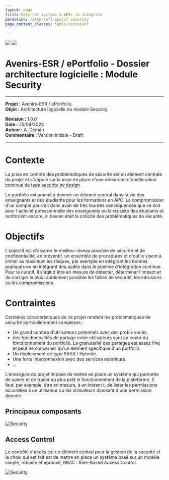 ```yaml
---
layout: page
title: External systems & APIs to integrate
permalink: /arch-soft-specif-security
page_content_classes: table-container

---
```


 <img src="https://avenirs-esr.github.io/dev-doc/assets/images/avenir-esr-logo_small.jpg"> <img src="https://avenirs-esr.github.io/dev-doc/assets/images/esup-portail-logo_small.png"/> 
 # Avenirs-ESR / ePortfolio - Dossier architecture logicielle : Module Security 

---
**Projet :** Avenirs-ESR / ePortfolio. <br/>
**Objet :** Architecture logicielle du module Security.<br/>

**Révision :** 1.0.0<br/>
**Date :** 25/04/2024<br/>
**Auteur :** A. Deman<br/>
**Commentaire :** Version initiale - Draft<br/>

-----
# Contexte
La prise en compte des problématiques de sécurité est un élément centrale du projet et s'appuie sur la mise en place d'une démarche d'amélioration continue de type [security by design](../security-by-design/index.markdown).

Le portfolio est amené à devenir un élément central dans la vie des enseignants et des étudiants pour les formations en APC. La compromission d'un compte pourrait donc avoir de très lourdes conséquences que ce soit pour l'activité pofessionnelle des enseignants ou la réussite des étudiants et renforcent encore, si besoin était la criticité des problématiques de sécurité.  

# Objectifs
L'objectif est d'assurer le meilleur niveau possible de sécurité et de confidentialité. 
en préventif, un ensemble de procédures et d'outils visent à limiter au maximum les risques, par exemple en intégrant les bonnes pratiques ou en intégrant des audits dans le pipeline d'intégration continue.
Pour le curatif, Il s'agit d'être en mesure de détecter, déterminer l'impact et de corriger le plus rapidement possible les failles de sécurité, les intrusions ou les compromissions.

# Contraintes
Certaines caractéristiques de ce projet rendent les problématiques de sécurité particulièrement complexes :
- Un grand nombre d'utilisateurs potentiels avec des profils variés.
- des fonctionnalités de partage entre utilisateurs sont au coeur du fonctionnement du portfolio. La granularité des partages est assez fine et peut ne concerner qu'un élément spécifique d'un portfolio.
- Un déploiement de type SASS / Hybride. 
- Une forte interconnexion avec des services extérieurs.
- ...

L'envergure du projet impose de mettre en place un système qui permette de suivre et de tracer au plus prêt le fonctionnement de la plateforme. Il faut, par exemple, être en mesure, à un instant t, de lister les permissions accordées à un utlisateur ou les utilisateurs diposant d'une permission donnée. 


## Principaux composants

<img src="../../assets/images/architecture-security.png" alt="Security" />

## Access Control
Le contrôle d'accès est un élément central pour la gestion de la sécurité et le choix qui est fait est de mettre en place un système basé sur un modèle simple, robuste et éprouvé, RBAC : Role-Based Access Control. 


<img src="../../assets/images/rbac.svg" alt="Security" />


